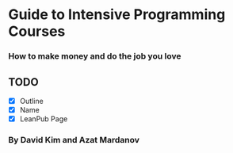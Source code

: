 # Guide to Intensive Programming Courses

### How to make money and do the job you love

## TODO

- [x] Outline
- [x] Name
- [x] LeanPub Page

### By David Kim and Azat Mardanov
